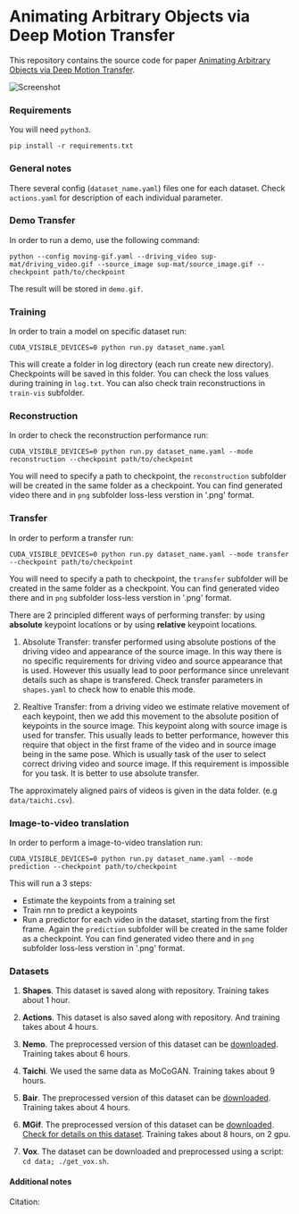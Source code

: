 # Animating Arbitrary Objects via Deep Motion Transfer

This repository contains the source code for paper [Animating Arbitrary Objects via Deep Motion Transfer]().

![Screenshot](sup-mat/teaser.gif)

### Requirements
You will need ```python3```.
```
pip install -r requirements.txt
```

### General notes

There several config (```dataset_name.yaml```) files one for each dataset. Check ```actions.yaml``` for description of each individual parameter.

### Demo Transfer

In order to run a demo, use the following command:
```
python --config moving-gif.yaml --driving_video sup-mat/driving_video.gif --source_image sup-mat/source_image.gif --checkpoint path/to/checkpoint
```
The result will be stored in ```demo.gif```.

### Training

In order to train a model on specific dataset run:
```
CUDA_VISIBLE_DEVICES=0 python run.py dataset_name.yaml
```
This will create a folder in log directory (each run create new directory).
Checkpoints will be saved in this folder.
You can check the loss values during training in ```log.txt```.
You can also check train reconstructions in ```train-vis``` subfolder.

### Reconstruction

In order to check the reconstruction performance run:
```
CUDA_VISIBLE_DEVICES=0 python run.py dataset_name.yaml --mode reconstruction --checkpoint path/to/checkpoint
```
You will need to specify a path to checkpoint,
the ```reconstruction``` subfolder will be created in the same folder as a checkpoint.
You can find generated video there and in ```png``` subfolder loss-less verstion in '.png' format.

### Transfer

In order to perform a transfer run:
```
CUDA_VISIBLE_DEVICES=0 python run.py dataset_name.yaml --mode transfer --checkpoint path/to/checkpoint
```
You will need to specify a path to checkpoint,
the ```transfer``` subfolder will be created in the same folder as a checkpoint.
You can find generated video there and in ```png``` subfolder loss-less verstion in '.png' format.

There are 2 principled different ways of performing transfer:
by using **absolute** keypoint locations or by using **relative** keypoint locations.

1) Absolute Transfer: transfer performed using absolute postions of the driving video and appearance of the source image.
In this way there is no specific requirements for driving video and source appearance that is used.
However this usually lead to poor performance since unrelevant details such as shape is transfered.
Check transfer parameters in ```shapes.yaml``` to check how to enable this mode.

2) Realtive Transfer: from a driving video we estimate relative movement of each keypoint,
then we add this movement to the absolute position of keypoints in the source image.
This keypoint along with source image is used for transfer. This usually leads to better performance, however this require
that object in the first frame of the video and in source image being in the same pose.
Which is usually task of the user to select correct driving video and source image.
If this requirement is impossible for you task. It is better to use absolute transfer.

The approximately aligned pairs of videos is given in the data folder. (e.g  ```data/taichi.csv```).

### Image-to-video translation

In order to perform a image-to-video translation run:
```
CUDA_VISIBLE_DEVICES=0 python run.py dataset_name.yaml --mode prediction --checkpoint path/to/checkpoint
```
This will run a 3 steps:
* Estimate the keypoints from a training set
* Train rnn to predict a keypoints
* Run a predictor for each video in the dataset, starting from the first frame.
Again the ```prediction``` subfolder will be created in the same folder as a checkpoint.
You can find generated video there and in ```png``` subfolder loss-less verstion in '.png' format.

### Datasets

1) **Shapes**. This dataset is saved along with repository.
Training takes about 1 hour.

2) **Actions**. This dataset is also saved along with repository.
 And training takes about 4 hours.

3) **Nemo**. The preprocessed version of this dataset can be [downloaded]().
 Training takes about 6 hours.

4) **Taichi**. We used the same data as MoCoGAN. Training takes about 9 hours.

5) **Bair**. The preprocessed version of this dataset can be [downloaded]().
Training takes about 4 hours.

6) **MGif**. The preprocessed version of this dataset can be [downloaded]().
 [Check for details on this dataset](sup-mat/MGif/README.md). Training takes about 8 hours, on 2 gpu.

7) **Vox**. The dataset can be downloaded and preprocessed using a script:
``` cd data; ./get_vox.sh ```.



#### Additional notes

Citation:

```
```
